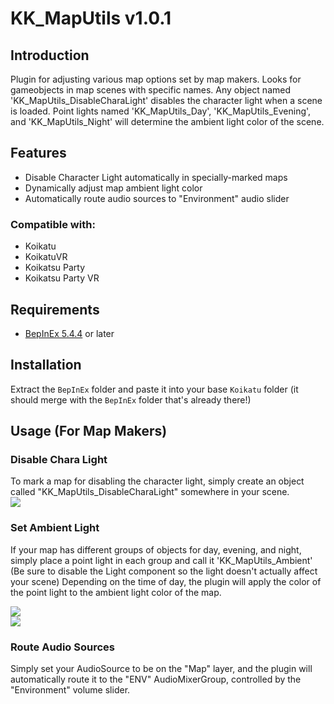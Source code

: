# KK_MapUtils v1.0.1

## Introduction
Plugin for adjusting various map options set by map makers. Looks for gameobjects in map scenes with specific names. Any object named 'KK_MapUtils_DisableCharaLight' disables the character light when a scene is loaded. Point lights named 'KK_MapUtils_Day', 'KK_MapUtils_Evening', and 'KK_MapUtils_Night' will determine the ambient light color of the scene.

## Features
* Disable Character Light automatically in specially-marked maps
* Dynamically adjust map ambient light color
* Automatically route audio sources to "Environment" audio slider

### Compatible with:
* Koikatu
* KoikatuVR
* Koikatsu Party
* Koikatsu Party VR

## Requirements
* [BepInEx 5.4.4](https://github.com/BepInEx/BepInEx/releases) or later

## Installation
Extract the `BepInEx` folder and paste it into your base `Koikatu` folder (it should merge with the `BepInEx` folder that's already there!)

## Usage (For Map Makers)
### Disable Chara Light
To mark a map for disabling the character light, simply create an object called "KK_MapUtils_DisableCharaLight" somewhere in your scene.<br/>
![](https://media.discordapp.net/attachments/696471324343926824/1026286540617429072/charalightdisable.jpg)

### Set Ambient Light
If your map has different groups of objects for day, evening, and night, simply place a point light in each group and call it 'KK_MapUtils_Ambient' (Be sure to disable the Light component so the light doesn't actually affect your scene) Depending on the time of day, the plugin will apply the color of the point light to the ambient light color of the map.

![](https://media.discordapp.net/attachments/696471324343926824/1026524548197257216/unknown.png)<br/>
![](https://media.discordapp.net/attachments/696471324343926824/1026524646432067615/unknown.png)

### Route Audio Sources
Simply set your AudioSource to be on the "Map" layer, and the plugin will automatically route it to the "ENV" AudioMixerGroup, controlled by the "Environment" volume slider.